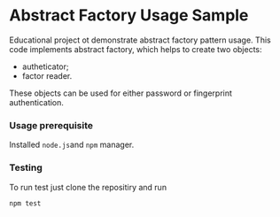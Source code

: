# Abstract Factory Usage Sample

Educational project ot demonstrate abstract factory pattern usage.
This code implements abstract factory, which helps to create two objects:
- autheticator;
- factor reader.

These objects can be used for either password or fingerprint authentication.

### Usage prerequisite
Installed `node.js`and `npm` manager.

### Testing
To run test just clone the repositiry and run 
```
npm test
```
